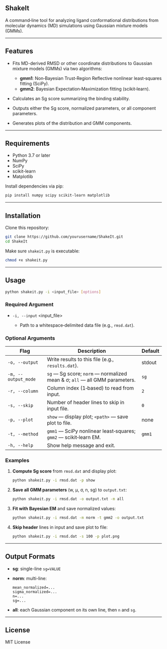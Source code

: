 ## ShakeIt

A command‑line tool for analyzing ligand conformational distributions from molecular dynamics (MD) simulations using Gaussian mixture models (GMMs).

---

## Features

* Fits MD-derived RMSD or other coordinate distributions to Gaussian mixture models (GMMs) via two algorithms:

  * **gmm1**: Non‑Bayesian Trust‑Region Reflective nonlinear least‑squares fitting (SciPy).
  * **gmm2**: Bayesian Expectation‑Maximization fitting (scikit‑learn).
* Calculates an Sg score summarizing the binding stability.
* Outputs either the Sg score, normalized parameters, or all component parameters.
* Generates plots of the distribution and GMM components.

---

## Requirements

* Python 3.7 or later
* NumPy
* SciPy
* scikit-learn
* Matplotlib

Install dependencies via pip:

```bash
pip install numpy scipy scikit-learn matplotlib
```

---

## Installation

Clone this repository:

```bash
git clone https://github.com/yourusername/ShakeIt.git
cd ShakeIt
```

Make sure `shakeit.py` is executable:

```bash
chmod +x shakeit.py
```

---

## Usage

```bash
python shakeit.py -i <input_file> [options]
```

### Required Argument

* `-i, --input` \<input\_file>

  * Path to a whitespace‑delimited data file (e.g., `rmsd.dat`).

### Optional Arguments

| Flag                | Description                                                                | Default |
| ------------------- | -------------------------------------------------------------------------- | ------- |
| `-o, --output`      | Write results to this file (e.g., `results.dat`).                          | stdout  |
| `-m, --output_mode` | `sg` — Sg score; `norm` — normalized mean & σ; `all` — all GMM parameters. | `sg`    |
| `-r, --column`      | Column index (1‑based) to read from input.                                 | `2`     |
| `-s, --skip`        | Number of header lines to skip in input file.                              | `0`     |
| `-p, --plot`        | `show` — display plot; `<path>` — save plot to file.                       | none    |
| `-t, --method`      | `gmm1` — SciPy nonlinear least‑squares; `gmm2` — scikit‑learn EM.          | `gmm1`  |
| `-h, --help`        | Show help message and exit.                                                |         |

### Examples

1. **Compute Sg score** from `rmsd.dat` and display plot:

   ```bash
   python shakeit.py -i rmsd.dat -p show
   ```

2. **Save all GMM parameters** (w, μ, σ, n, sg) to `output.txt`:

   ```bash
   python shakeit.py -i rmsd.dat -o output.txt -m all
   ```

3. **Fit with Bayesian EM** and save normalized values:

   ```bash
   python shakeit.py -i rmsd.dat -m norm -t gmm2 -o output.txt
   ```

4. **Skip header** lines in input and save plot to file:

   ```bash
   python shakeit.py -i rmsd.dat -s 100 -p plot.png
   ```

---

## Output Formats

* **sg**: single-line `sg=VALUE`
* **norm**: multi-line:

  ```text
  mean_normalized=...
  sigma_normalized=...
  n=...
  sg=...
  ```
* **all**: each Gaussian component on its own line, then `n` and `sg`.

---

## License

MIT License
